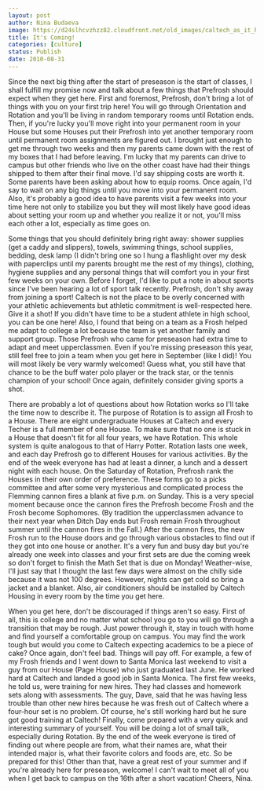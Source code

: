 ```yaml
---
layout: post
author: Nina Budaeva
image: https://d24slhcvzhzz82.cloudfront.net/old_images/caltech_as_it_happens/6a0105349b8251970b0134869714af970c.jpg
title: It's Coming!
categories: [culture]
status: Publish
date: 2010-08-31
---
```



Since the next big thing after the start of preseason is the start of classes, I shall fulfill my promise now and talk about a few things that Prefrosh should expect when they get here. 
First and foremost, Prefrosh, don't bring a lot of things with you on your first trip here! You will go through Orientation and Rotation and you'll be living in random temporary rooms until Rotation ends. Then, if you're lucky you'll move right into your permanent room in your House but some Houses put their Prefrosh into yet another temporary room until permanent room assignments are figured out. I brought just enough to get me through two weeks and then my parents came down with the rest of my boxes that I had before leaving. I'm lucky that my parents can drive to campus but other friends who live on the other coast have had their things shipped to them after their final move. I'd say shipping costs are worth it. Some parents have been asking about how to equip rooms. Once again, I'd say to wait on any big things until you move into your permanent room. Also, it's probably a good idea to have parents visit a few weeks into your time here not only to stabilize you but they will most likely have good ideas about setting your room up and whether you realize it or not, you'll miss each other a lot, especially as time goes on.

Some things that you should definitely bring right away: shower 
supplies (get a caddy and slippers), towels, swimming things, school 
supplies, bedding, desk lamp (I didn't bring one so I hung a 
flashlight over my desk with paperclips until my parents brought me the rest of my 
things), clothing, hygiene supplies and any personal things that will 
comfort you in your first few weeks on your own. 
Before I forget, I'd like to put a note in about sports since I've been hearing a lot of sport talk recently. Prefrosh, don't shy away from joining a sport! Caltech is not the place to be overly concerned with your athletic achievements but athletic commitment is well-respected here. Give it a shot! If you didn't have time to be a student athlete in high school, you can be one here! Also, I found that being on a team as a Frosh helped me adapt to college a lot because the team is yet another family and support group. Those Prefrosh who came for preseason had extra time to adapt and meet upperclassmen. Even if you're missing preseason this year, still feel free to join a team when you get here in September (like I did)! You will most likely be very warmly welcomed! Guess what, you still have that chance to be the buff water polo player or the track star, or the tennis champion of your school! Once again, definitely consider giving sports a shot.

There are probably a lot of questions about how Rotation works so I'll take the time now to describe it. The purpose of Rotation is to assign all Frosh to a House. There are eight undergraduate Houses at Caltech and every Techer is a full member of one House. To make sure that no one is stuck in a House that doesn't fit for all four years, we have Rotation. This whole system is quite analogous to that of Harry Potter. Rotation lasts one week, and each day Prefrosh go to different Houses for various activities. By the end of the week everyone has had at least a dinner, a lunch and a dessert night with each house. On the Saturday of Rotation, Prefrosh rank the Houses in their own order of preference. These forms go to a picks committee and after some very mysterious and complicated process the Flemming cannon fires a blank at five p.m. on Sunday. This is a very special moment because once the cannon fires the Prefrosh become Frosh and the Frosh become Sophomores. (By tradition the upperclassmen advance to their next year when Ditch Day ends but Frosh remain Frosh throughout summer until the cannon fires in the Fall.) After the cannon fires, the new Frosh run to the House doors and go through various obstacles to find out if they got into one house or another. It's a very fun and busy day but you're already one week into classes and your first sets are due the coming week so don't forget to finish the Math Set that is due on Monday!
Weather-wise, I'll just say that I thought the last few days were almost on the chilly side because it was not 100 degrees. However, nights can get cold so bring a jacket and a blanket. Also, air conditioners should be installed by Caltech Housing in every room by the time you get here.

When you get here, don't be discouraged if things aren't so easy. First of all, this is college and no matter what school you go to you will go through a transition that may be rough. Just power through it, stay in touch with home and find yourself a comfortable group on campus. You may find the work tough but would you come to Caltech expecting academics to be a piece of cake? Once again, don't feel bad. Things will pay off. For example, a few of my Frosh friends and I went down to Santa Monica last weekend to visit a guy from our House (Page House) who just graduated last June. He worked hard at Caltech and landed a good job in Santa Monica. The first few weeks, he told us, were training for new hires. They had classes and homework sets along with assessments. The guy, Dave, said that he was having less trouble than other new hires because he was fresh out of Caltech where a four-hour set is no problem. Of course, he's still working hard but he sure got good training at Caltech!
Finally, come prepared with a very quick and interesting summary of yourself. You will be doing a lot of small talk, especially during Rotation. By the end of the week everyone is tired of finding out where people are from, what their names are, what their intended major is, what their favorite colors and foods are, etc. So be prepared for this!
Other than that, have a great rest of your summer and if you're already here for preseason, welcome! I can't wait to meet all of you when I get back to campus on the 16th after a short vacation!
Cheers,
Nina.


